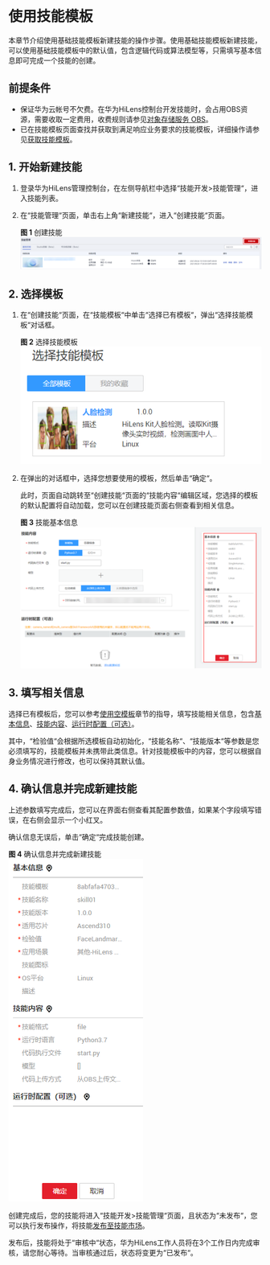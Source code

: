 # 使用技能模板<a name="hilens_02_0021"></a>

本章节介绍使用基础技能模板新建技能的操作步骤。使用基础技能模板新建技能，可以使用基础技能模板中的默认值，包含逻辑代码或算法模型等，只需填写基本信息即可完成一个技能的创建。

## 前提条件<a name="section810816472505"></a>

-   保证华为云帐号不欠费。在华为HiLens控制台开发技能时，会占用OBS资源，需要收取一定费用，收费规则请参见[对象存储服务 OBS](https://www.huaweicloud.com/pricing.html?tab=detail#/obs)。
-   已在技能模板页面查找并获取到满足响应业务要求的技能模板，详细操作请参见[获取技能模板](获取技能模板.md)。

## 1. 开始新建技能<a name="section892314238481"></a>

1.  登录华为HiLens管理控制台，在左侧导航栏中选择“技能开发\>技能管理“，进入技能列表。
2.  在“技能管理“页面，单击右上角“新建技能“，进入“创建技能“页面。

    **图 1**  创建技能<a name="fig8703823161516"></a>  
    ![](figures/创建技能.png "创建技能")


## 2. 选择模板<a name="section1965413416481"></a>

1.  在“创建技能“页面，在“技能模板“中单击“选择已有模板“，弹出“选择技能模板“对话框。

    **图 2**  选择技能模板<a name="fig1704142205015"></a>  
    ![](figures/选择技能模板.png "选择技能模板")

2.  在弹出的对话框中，选择您想要使用的模板，然后单击“确定“。

    此时，页面自动跳转至“创建技能“页面的“技能内容“编辑区域，您选择的模板的默认配置将自动加载，您可以在创建技能页面右侧查看到相关信息。

    **图 3**  技能基本信息<a name="fig32871181657"></a>  
    ![](figures/技能基本信息.png "技能基本信息")


## 3. 填写相关信息<a name="section1651084013481"></a>

选择已有模板后，您可以参考[使用空模板](使用空模板.md)章节的指导，填写技能相关信息，包含[基本信息](使用空模板.md#section1965413416481)、[技能内容](使用空模板.md#section1651084013481)、[运行时配置（可选）](使用空模板.md#section662915238494)。

其中，“检验值“会根据所选模板自动初始化，“技能名称“、“技能版本“等参数是您必须填写的，技能模板并未携带此类信息。针对技能模板中的内容，您可以根据自身业务情况进行修改，也可以保持其默认值。

## 4. 确认信息并完成新建技能<a name="section1990984520456"></a>

上述参数填写完成后，您可以在界面右侧查看其配置参数值，如果某个字段填写错误，在右侧会显示一个小红叉。

确认信息无误后，单击“确定“完成技能创建。

**图 4**  确认信息并完成新建技能<a name="fig23080416610"></a>  
![](figures/确认信息并完成新建技能.png "确认信息并完成新建技能")

创建完成后，您的技能将进入“技能开发\>技能管理“页面，且状态为“未发布“，您可以执行发布操作，将技能[发布至技能市场](发布技能.md)。

发布后，技能将处于“审核中“状态，华为HiLens工作人员将在3个工作日内完成审核，请您耐心等待。当审核通过后，状态将变更为“已发布“。

